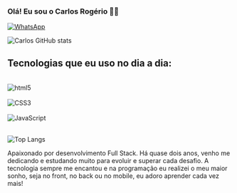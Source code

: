 ### Olá! Eu sou o Carlos Rogério 🤙🏼
[![WhatsApp](	https://img.shields.io/badge/WhatsApp-25D366?style=for-the-badge&logo=whatsapp&logoColor=white)](https://api.whatsapp.com/send?phone=5511991033223)

![Carlos GitHub stats](https://github-readme-stats.vercel.app/api?username=0pripyat92&show_icons=true&theme=dark)

## Tecnologias que eu uso no dia a dia:

<div style="display: inline_block"><br/>
<img align="center" alt="html5" src="https://img.shields.io/badge/HTML5-E34F26?style=for-the-badge&logo=html5&logoColor=white"/>
</div>
<div style="display: inline_block"><br/>
<img align="center" alt="CSS3" src="https://img.shields.io/badge/CSS3-1572B6?style=for-the-badge&logo=css3&logoColor=white"/>
</div>
<div style="display: inline_block"><br/>
<img align="center" alt="JavaScript" src="https://img.shields.io/badge/JavaScript-F7DF1E?style=for-the-badge&logo=javascript&logoColor=black"/>
</div></br>

![Top Langs](https://github-readme-stats.vercel.app/api/top-langs/?username=anuraghazra&hide_progress=true)
</br>
<p>Apaixonado por desenvolvimento Full Stack. Há quase dois anos, venho me dedicando e estudando muito para evoluir e superar cada desafio. A tecnologia sempre me encantou e na programação eu realizei o meu maior sonho, seja no front, no back ou no mobile, eu adoro aprender cada vez mais!</p>
